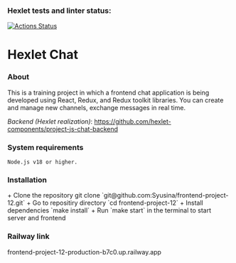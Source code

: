 ### Hexlet tests and linter status:
[![Actions Status](https://github.com/Syusina/frontend-project-12/workflows/hexlet-check/badge.svg)](https://github.com/Syusina/frontend-project-12/actions)

<h1>Hexlet Chat</h1>

<h3>About</h3>
This is a training project in which a frontend chat application is being developed using React, Redux, and Redux toolkit libraries.
You can create and manage new channels, exchange messages in real time.

*Backend (Hexlet realization)*: https://github.com/hexlet-components/project-js-chat-backend

<h3>System requirements</h3>

```
Node.js v18 or higher.
```
<h3>Installation</h3>
+ Clone the repository git clone `git@github.com:Syusina/frontend-project-12.git`
+ Go to repositiry directory `cd frontend-project-12`
+ Install dependencies `make install`
+ Run `make start` in the terminal to start server and frontend

<h3>Railway link</h3>

frontend-project-12-production-b7c0.up.railway.app
